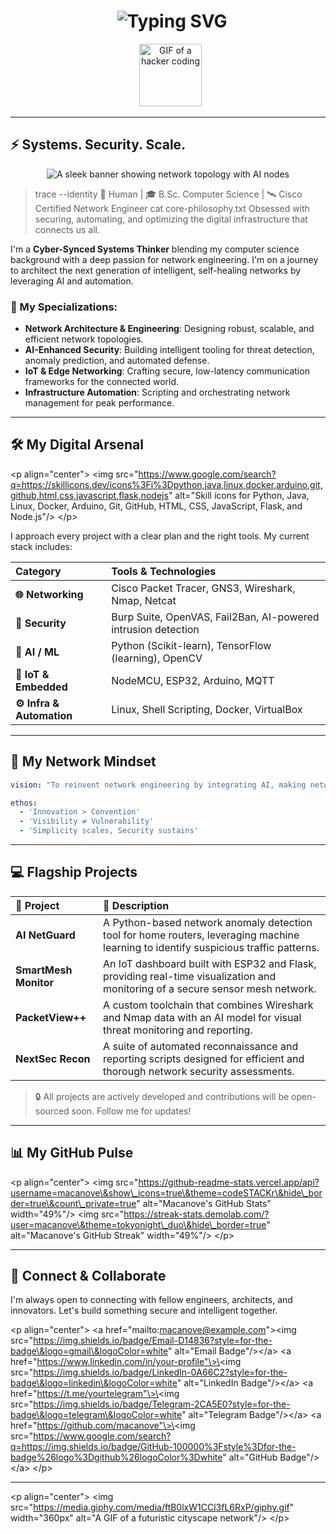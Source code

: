 <h1 align="center">
  <img src="https://readme-typing-svg.demolab.com?font=JetBrains+Mono&duration=3000&pause=1000&color=00FFF0&center=true&vCenter=true&width=600&lines=MACANOVE+%F0%9F%92%BB+NETWORK+ENGINEER+%7C+AI+SECURITY+ARCHITECT;Cyber+%7C+Cloud+%7C+IoT+%7C+Automation;Connecting+the+World%2C+Securely+%E2%9C%94" alt="Typing SVG" />
</h1>

<p align="center">
  <img src="https://media.giphy.com/media/du3J3cXyzhj75IOgvA/giphy.gif" width="100px" alt="GIF of a hacker coding"/>
</p>

---

## ⚡️ Systems. Security. Scale.

<p align="center">
  <img src="https://raw.githubusercontent.com/macanove/macanove/main/assets/banner.png" alt="A sleek banner showing network topology with AI nodes"/>
</p>

> trace --identity
🧠 Human | 🎓 B.Sc. Computer Science | 🛰 Cisco Certified Network Engineer
> cat core-philosophy.txt
Obsessed with securing, automating, and optimizing the digital infrastructure that connects us all.


I'm a **Cyber-Synced Systems Thinker** blending my computer science background with a deep passion for network engineering. I'm on a journey to architect the next generation of intelligent, self-healing networks by leveraging AI and automation.

### 🧬 My Specializations:

  - **Network Architecture & Engineering**: Designing robust, scalable, and efficient network topologies.
  - **AI-Enhanced Security**: Building intelligent tooling for threat detection, anomaly prediction, and automated defense.
  - **IoT & Edge Networking**: Crafting secure, low-latency communication frameworks for the connected world.
  - **Infrastructure Automation**: Scripting and orchestrating network management for peak performance.

-----

## 🛠️ My Digital Arsenal

\<p align="center"\>
\<img src="https://www.google.com/search?q=https://skillicons.dev/icons%3Fi%3Dpython,java,linux,docker,arduino,git,github,html,css,javascript,flask,nodejs" alt="Skill icons for Python, Java, Linux, Docker, Arduino, Git, GitHub, HTML, CSS, JavaScript, Flask, and Node.js"/\>
\</p\>

I approach every project with a clear plan and the right tools. My current stack includes:

| Category | Tools & Technologies |
| :--- | :--- |
| **🌐 Networking** | Cisco Packet Tracer, GNS3, Wireshark, Nmap, Netcat |
| **🔐 Security** | Burp Suite, OpenVAS, Fail2Ban, AI-powered intrusion detection |
| **🤖 AI / ML** | Python (Scikit-learn), TensorFlow (learning), OpenCV |
| **📱 IoT & Embedded** | NodeMCU, ESP32, Arduino, MQTT |
| **⚙️ Infra & Automation** | Linux, Shell Scripting, Docker, VirtualBox |

-----

## 🧠 My Network Mindset

```yaml
vision: "To reinvent network engineering by integrating AI, making networks not just connected, but truly intelligent and secure."

ethos:
  - 'Innovation > Convention'
  - 'Visibility ≠ Vulnerability'
  - 'Simplicity scales, Security sustains'
```

-----

## 💻 Flagship Projects

| 🔗 Project | 🌟 Description |
| :--- | :--- |
| **AI NetGuard** | A Python-based network anomaly detection tool for home routers, leveraging machine learning to identify suspicious traffic patterns. |
| **SmartMesh Monitor** | An IoT dashboard built with ESP32 and Flask, providing real-time visualization and monitoring of a secure sensor mesh network. |
| **PacketView++** | A custom toolchain that combines Wireshark and Nmap data with an AI model for visual threat monitoring and reporting. |
| **NextSec Recon** | A suite of automated reconnaissance and reporting scripts designed for efficient and thorough network security assessments. |

> 🔒 All projects are actively developed and contributions will be open-sourced soon. Follow me for updates\!

-----

## 📊 My GitHub Pulse

\<p align="center"\>
\<img src="https://github-readme-stats.vercel.app/api?username=macanove\&show\_icons=true\&theme=codeSTACKr\&hide\_border=true\&count\_private=true" alt="Macanove's GitHub Stats" width="49%"/\>
\<img src="https://streak-stats.demolab.com/?user=macanove\&theme=tokyonight\_duo\&hide\_border=true" alt="Macanove's GitHub Streak" width="49%"/\>
\</p\>

-----

## 🚀 Connect & Collaborate

I'm always open to connecting with fellow engineers, architects, and innovators. Let's build something secure and intelligent together.

\<p align="center"\>
\<a href="mailto:macanove@example.com"\>\<img src="https://img.shields.io/badge/Email-D14836?style=for-the-badge\&logo=gmail\&logoColor=white" alt="Email Badge"/\>\</a\>
\<a href="https://www.linkedin.com/in/your-profile"\>\<img src="https://img.shields.io/badge/LinkedIn-0A66C2?style=for-the-badge\&logo=linkedin\&logoColor=white" alt="LinkedIn Badge"/\>\</a\>
\<a href="https://t.me/yourtelegram"\>\<img src="https://img.shields.io/badge/Telegram-2CA5E0?style=for-the-badge\&logo=telegram\&logoColor=white" alt="Telegram Badge"/\>\</a\>
\<a href="https://github.com/macanove"\>\<img src="https://www.google.com/search?q=https://img.shields.io/badge/GitHub-100000%3Fstyle%3Dfor-the-badge%26logo%3Dgithub%26logoColor%3Dwhite" alt="GitHub Badge"/\>\</a\>
\</p\>

-----

\<p align="center"\>
\<img src="https://media.giphy.com/media/ftB0lxW1CCl3fL6RxP/giphy.gif" width="360px" alt="A GIF of a futuristic cityscape network"/\>
\</p\>

```
